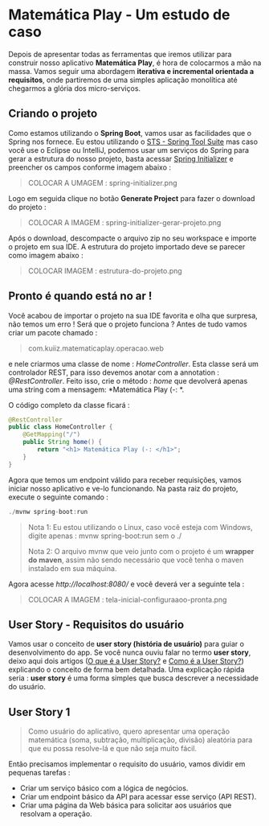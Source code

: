 # Matemática Play - Um estudo de caso

Depois de apresentar todas as ferramentas que iremos utilizar para construir nosso aplicativo **Matemática Play**, é hora de colocarmos a mão na massa.
Vamos seguir uma abordagem **iterativa e incremental orientada a requisitos**, onde partiremos de uma simples aplicação monolítica até chegarmos a glória dos micro-serviços.

## Criando o projeto

Como estamos utilizando o **Spring Boot**, vamos usar as facilidades que o Spring nos fornece. Eu estou utilizando o [STS - Spring Tool Suite](https://spring.io/tools/sts/all) mas caso você use o Eclipse ou IntelliJ, podemos usar um serviços do Spring para gerar a estrutura do nosso projeto, basta acessar  [Spring Initializer](http://start.spring.io/) e preencher os campos conforme imagem abaixo :

> COLOCAR A UMAGEM : spring-initializer.png

Logo em seguida clique no botão **Generate Project** para fazer o download do projeto :
> COLOCAR A IMAGEM : spring-initializer-gerar-projeto.png

Após o download, descompacte o arquivo zip no seu workspace e importe o projeto em sua IDE. A estrutura do projeto importado deve se parecer como imagem abaixo :
> COLOCAR IMAGEM : estrutura-do-projeto.png

## Pronto é quando está no ar !

Você acabou de importar o projeto na sua IDE favorita e olha que surpresa, não temos um erro ! Será que o projeto funciona ?
Antes de tudo vamos criar um pacote chamado : 
> com.kuiiz.matematicaplay.operacao.web

e nele criarmos uma classe de nome : *HomeController*. Esta classe será um controlador REST, para isso devemos anotar com a annotation : *@RestController*. Feito isso, crie o método : *home* que devolverá apenas uma string com a mensagem:   *Matemática Play (-: *.

O código completo da classe ficará :
```java
@RestController
public class HomeController {
	@GetMapping("/")
	public String home() {
		return "<h1> Matemática Play (-: </h1>";
	}
}
```

Agora que temos um endpoint válido para receber requisições, vamos iniciar nosso aplicativo e ve-lo funcionando. 
Na pasta raiz do projeto, execute o seguinte comando : 
```java
./mvnw spring-boot:run
```
> Nota 1: Eu estou utilizando o Linux, caso você esteja com Windows, digite apenas :  mvnw spring-boot:run sem o ./
> 
> Nota 2: O arquivo mvnw que veio junto com o projeto é um **wrapper do maven**, assim não sendo necessário que você tenha o maven instalado em sua máquina.

Agora acesse *http://localhost:8080/* e você deverá ver a seguinte tela :
> COLOCAR A IMAGEM : tela-inicial-configuraaoo-pronta.png

## User Story - Requisitos do usuário

Vamos usar o conceito de **user story (história de usuário)** para guiar o desenvolvimento do app. Se você nunca ouviu falar no termo **user story**, deixo aqui dois artigos ([O que é a User Story?](http://www.knowledge21.com.br/sobreagilidade/user-stories/o-que-e-user-story/) e [Como é a User Story?](http://www.knowledge21.com.br/sobreagilidade/user-stories/como-e-user-story/)) explicando o conceito de forma bem detalhada. Uma explicação rápida seria : **user story** é uma forma simples que busca descrever a necessidade do usuário. 

## User Story 1
> Como usuário do aplicativo, quero apresentar uma operação matemática (soma, subtração, multiplicação, divisão) aleatória para que eu possa resolve-lá e que não seja muito fácil.

Então precisamos implementar o requisito do usuário, vamos dividir em pequenas tarefas :
 - Criar um serviço básico com a lógica de negócios. 
 - Criar um endpoint básico da API para acessar esse serviço (API REST). 
 - Criar uma página da Web básica para solicitar aos usuários que resolvam a operação.
